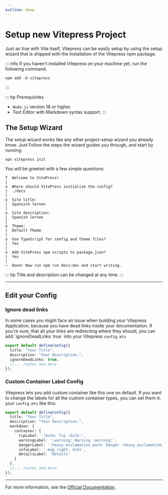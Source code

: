 ```yaml
---
outline: deep
---
```


# Setup new Vitepress Project

Just as Vue with Vite itself, Vitepress can be easily setup by using the setup wizard that is shipped with
the installation of the Vitepress npm package.


::: info
If you haven't installed Vitepress on your machine yet, run the following command.

```console
npm add -D vitepress
```
:::

::: tip Prerequisites
-  `Node.js` version 18 or higher.
- Text Editor with Markdown syntax support.
:::

## The Setup Wizard
The setup wizard works like any other project-setup wizard you already know. Just Follow the steps the wizard
guides you through, and start by running:

```console
npx vitepress init
```

You will be greeted with a few simple questions:

```console
T  Welcome to VitePress!
|
o  Where should VitePress initialize the config?
|  ./docs
|
o  Site title:
|  Spanisch lernen
|
o  Site description:
|  Spanish lernen
|
o  Theme:
|  Default Theme
|
o  Use TypeScript for config and theme files?
|  Yes
|
o  Add VitePress npm scripts to package.json?
|  Yes
|
—  Done! Now run npm run docs:dev and start writing.
```

::: tip
Title and description can be changed at any time.
:::

___

## Edit your Config

### Ignore dead links

In some cases you might face an issue when building your Vitepress Application, because you have dead links
inside your documentation. If you're sure, that all your links are redirecting where they should, you can
add ´ignoreDeadLinks: true´ into your Vitepress `config.mts`

```typescript {4}
export default defineConfig({
  title: "Your Title",
  description: "Your Description.",
  ignoreDeadLinks: true,
  //... routes and more
});
```

### Custom Container Label Config

Vitepress lets you add custom container like this one on default. If you want to change the labels for 
all the custom container types, you can set them in your `config.mts` like this:

```typescript {4-12}
export default defineConfig({
  title: "Your Title",
  description: "Your Description.",
  markdown: {
    container: {
      tipLabel: ':bulb: Tip :bulb:',
      warningLabel: ':warning: Warning :warning:',
      dangerLabel: ':heavy_exclamation_mark: Danger :heavy_exclamation_mark:',
      infoLabel: ':mag_right: Info',
      detailsLabel: 'Details'
    }
  },
  //... routes and more
});
```
___

For more information, see the [Official Documentation](https://vitepress.dev/guide/getting-started).